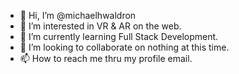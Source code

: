 - 👋 Hi, I’m @michaelhwaldron
- 👀 I’m interested in VR & AR on the web.
- 🌱 I’m currently learning Full Stack Development.
- 💞️ I’m looking to collaborate on nothing at this time.
- 📫 How to reach me thru my profile email.

<!---
michaelhwaldron/michaelhwaldron is a ✨ special ✨ repository because its `README.md` (this file) appears on your GitHub profile.
You can click the Preview link to take a look at your changes.
--->
